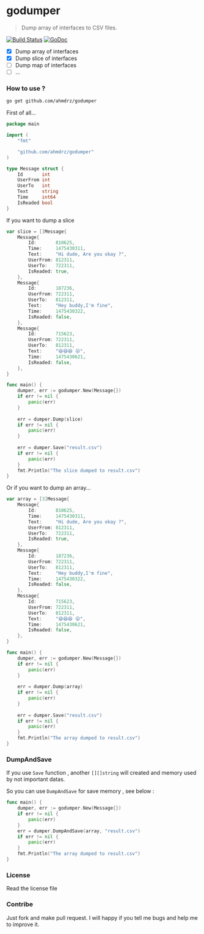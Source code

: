# godumper
> Dump array of interfaces to CSV files.

[![Build Status](https://travis-ci.org/ahmdrz/godumper.svg?branch=master)](https://travis-ci.org/ahmdrz/godumper)
[![GoDoc](https://godoc.org/github.com/ahmdrz/godumper?status.svg)](https://godoc.org/github.com/ahmdrz/godumper)

- [x] Dump array of interfaces
- [x] Dump slice of interfaces
- [ ] Dump map of interfaces
- [ ] ...

### How to use ?

```bash
go get github.com/ahmdrz/godumper
```

First of all...

```go
package main

import (
	"fmt"

	"github.com/ahmdrz/godumper"
)

type Message struct {
	Id       int
	UserFrom int
	UserTo   int
	Text     string
	Time     int64
	IsReaded bool
}
```

If you want to dump a slice

```go
var slice = []Message{
	Message{
		Id:       810625,
		Time:     1475430311,
		Text:     "Hi dude, Are you okay ?",
		UserFrom: 812311,
		UserTo:   722311,
		IsReaded: true,
	},
	Message{
		Id:       187236,
		UserFrom: 722311,
		UserTo:   812311,
		Text:     "Hey buddy,I'm fine",
		Time:     1475430322,
		IsReaded: false,
	},
	Message{
		Id:       715623,
		UserFrom: 722311,
		UserTo:   812311,
		Text:     "😆😆😆 😛",
		Time:     1475430621,
		IsReaded: false,
	},
}

func main() {
	dumper, err := godumper.New(Message{})
	if err != nil {
		panic(err)
	}
	
	err = dumper.Dump(slice)
	if err != nil {
		panic(err)
	}
	
	err = dumper.Save("result.csv")
	if err != nil {
		panic(err)
	}
	fmt.Println("The slice dumped to result.csv")
}
```

Or if you want to dump an array...

```go
var array = [3]Message{
	Message{
		Id:       810625,
		Time:     1475430311,
		Text:     "Hi dude, Are you okay ?",
		UserFrom: 812311,
		UserTo:   722311,
		IsReaded: true,
	},
	Message{
		Id:       187236,
		UserFrom: 722311,
		UserTo:   812311,
		Text:     "Hey buddy,I'm fine",
		Time:     1475430322,
		IsReaded: false,
	},
	Message{
		Id:       715623,
		UserFrom: 722311,
		UserTo:   812311,
		Text:     "😆😆😆 😛",
		Time:     1475430621,
		IsReaded: false,
	},
}

func main() {
	dumper, err := godumper.New(Message{})
	if err != nil {
		panic(err)
	}
	
	err = dumper.Dump(array)
	if err != nil {
		panic(err)
	}
	
	err = dumper.Save("result.csv")
	if err != nil {
		panic(err)
	}
	fmt.Println("The array dumped to result.csv")
}
```

### DumpAndSave

If you use `Save` function , another `[][]string` will created and memory used by not important datas.

So you can use `DumpAndSave` for save memory , see below :

```go
func main() {
	dumper, err := godumper.New(Message{})
	if err != nil {
		panic(err)
	}
	err = dumper.DumpAndSave(array, "result.csv")
	if err != nil {
		panic(err)
	}
	fmt.Println("The array dumped to result.csv")
}
```

### License 

Read the license file

### Contribe 

Just fork and make pull request. I will happy if you tell me bugs and help me to improve it.
